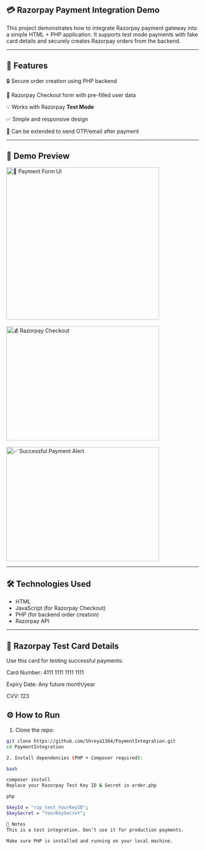 ## 💳 Razorpay Payment Integration Demo

This project demonstrates how to integrate Razorpay payment gateway into a simple HTML + PHP application. It supports test mode payments with fake card details and securely creates Razorpay orders from the backend.

---

## 🚀 Features

🔒 Secure order creation using PHP backend

🧾 Razorpay Checkout form with pre-filled user data

💡 Works with Razorpay **Test Mode**

✅ Simple and responsive design

📩 Can be extended to send OTP/email after payment

---

## 📸 Demo Preview

<img src="https://github.com/user-attachments/assets/e802a931-8750-46cd-8813-0f636c86d057" alt="🧾 Payment Form UI" height="400" width="400"/>
<br><br>
<img src="https://github.com/user-attachments/assets/13c086cf-09e0-47a4-8933-8ebcc643f153" alt="💰 Razorpay Checkout" height="300" width="400"/>
<br><br>
<img src="https://github.com/user-attachments/assets/6e47ba38-ef9a-4979-815b-b4fba8952f86" alt="✅ Successful Payment Alert" height="300" width="400"/>

---

## 🛠️ Technologies Used

- HTML
- JavaScript (for Razorpay Checkout)
- PHP (for backend order creation)
- Razorpay API

---

## 🧪 Razorpay Test Card Details

Use this card for testing successful payments:

Card Number: 4111 1111 1111 1111

Expiry Date: Any future month/year

CVV: 123


## ⚙️ How to Run

1. Clone the repo:

```bash
git clone https://github.com/Shreya1364/PaymentIntegration.git
cd PaymentIntegration

2. Install dependencies (PHP + Composer required):

bash

composer install
Replace your Razorpay Test Key ID & Secret in order.php

php

$keyId = "rzp_test_YourKeyID";
$keySecret = "YourKeySecret";

📌 Notes
This is a test integration. Don’t use it for production payments.

Make sure PHP is installed and running on your local machine.

